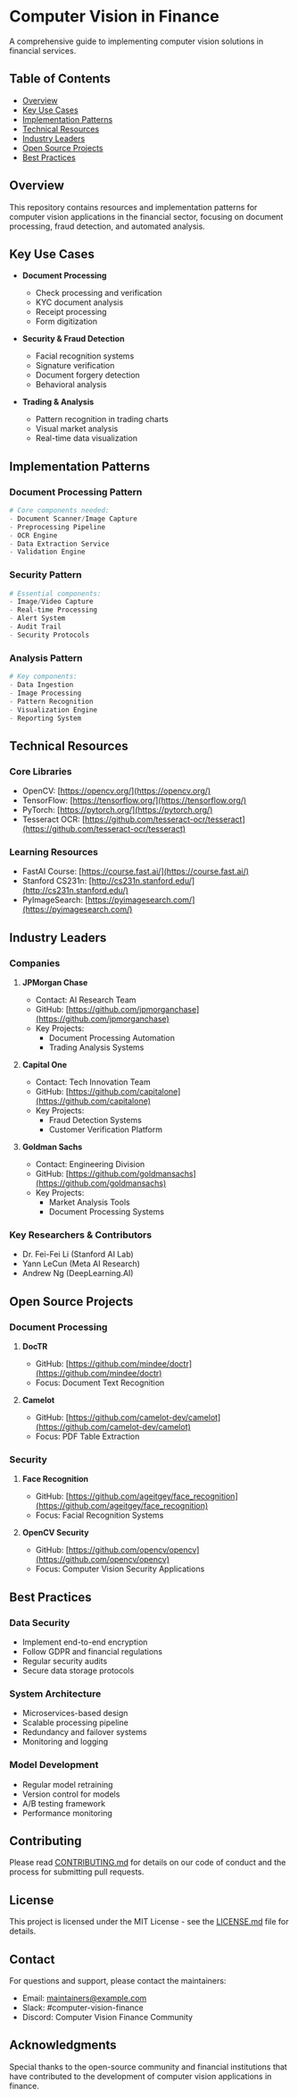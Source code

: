 # Computer Vision in Finance

A comprehensive guide to implementing computer vision solutions in financial services.

## Table of Contents
- [Overview](#overview)
- [Key Use Cases](#key-use-cases)
- [Implementation Patterns](#implementation-patterns)
- [Technical Resources](#technical-resources)
- [Industry Leaders](#industry-leaders)
- [Open Source Projects](#open-source-projects)
- [Best Practices](#best-practices)

## Overview
This repository contains resources and implementation patterns for computer vision applications in the financial sector, focusing on document processing, fraud detection, and automated analysis.

## Key Use Cases
- **Document Processing**
  - Check processing and verification
  - KYC document analysis
  - Receipt processing
  - Form digitization

- **Security & Fraud Detection**
  - Facial recognition systems
  - Signature verification
  - Document forgery detection
  - Behavioral analysis

- **Trading & Analysis**
  - Pattern recognition in trading charts
  - Visual market analysis
  - Real-time data visualization

## Implementation Patterns

### Document Processing Pattern
```python
# Core components needed:
- Document Scanner/Image Capture
- Preprocessing Pipeline
- OCR Engine
- Data Extraction Service
- Validation Engine
```

### Security Pattern
```python
# Essential components:
- Image/Video Capture
- Real-time Processing
- Alert System
- Audit Trail
- Security Protocols
```

### Analysis Pattern
```python
# Key components:
- Data Ingestion
- Image Processing
- Pattern Recognition
- Visualization Engine
- Reporting System
```

## Technical Resources

### Core Libraries
- OpenCV: [https://opencv.org/](https://opencv.org/)
- TensorFlow: [https://tensorflow.org/](https://tensorflow.org/)
- PyTorch: [https://pytorch.org/](https://pytorch.org/)
- Tesseract OCR: [https://github.com/tesseract-ocr/tesseract](https://github.com/tesseract-ocr/tesseract)

### Learning Resources
- FastAI Course: [https://course.fast.ai/](https://course.fast.ai/)
- Stanford CS231n: [http://cs231n.stanford.edu/](http://cs231n.stanford.edu/)
- PyImageSearch: [https://pyimagesearch.com/](https://pyimagesearch.com/)

## Industry Leaders

### Companies
1. **JPMorgan Chase**
   - Contact: AI Research Team
   - GitHub: [https://github.com/jpmorganchase](https://github.com/jpmorganchase)
   - Key Projects: 
     - Document Processing Automation
     - Trading Analysis Systems

2. **Capital One**
   - Contact: Tech Innovation Team
   - GitHub: [https://github.com/capitalone](https://github.com/capitalone)
   - Key Projects:
     - Fraud Detection Systems
     - Customer Verification Platform

3. **Goldman Sachs**
   - Contact: Engineering Division
   - GitHub: [https://github.com/goldmansachs](https://github.com/goldmansachs)
   - Key Projects:
     - Market Analysis Tools
     - Document Processing Systems

### Key Researchers & Contributors
- Dr. Fei-Fei Li (Stanford AI Lab)
- Yann LeCun (Meta AI Research)
- Andrew Ng (DeepLearning.AI)

## Open Source Projects

### Document Processing
1. **DocTR**
   - GitHub: [https://github.com/mindee/doctr](https://github.com/mindee/doctr)
   - Focus: Document Text Recognition

2. **Camelot**
   - GitHub: [https://github.com/camelot-dev/camelot](https://github.com/camelot-dev/camelot)
   - Focus: PDF Table Extraction

### Security
1. **Face Recognition**
   - GitHub: [https://github.com/ageitgey/face_recognition](https://github.com/ageitgey/face_recognition)
   - Focus: Facial Recognition Systems

2. **OpenCV Security**
   - GitHub: [https://github.com/opencv/opencv](https://github.com/opencv/opencv)
   - Focus: Computer Vision Security Applications

## Best Practices

### Data Security
- Implement end-to-end encryption
- Follow GDPR and financial regulations
- Regular security audits
- Secure data storage protocols

### System Architecture
- Microservices-based design
- Scalable processing pipeline
- Redundancy and failover systems
- Monitoring and logging

### Model Development
- Regular model retraining
- Version control for models
- A/B testing framework
- Performance monitoring

## Contributing
Please read [CONTRIBUTING.md](CONTRIBUTING.md) for details on our code of conduct and the process for submitting pull requests.

## License
This project is licensed under the MIT License - see the [LICENSE.md](LICENSE.md) file for details.

## Contact
For questions and support, please contact the maintainers:
- Email: maintainers@example.com
- Slack: #computer-vision-finance
- Discord: Computer Vision Finance Community

## Acknowledgments
Special thanks to the open-source community and financial institutions that have contributed to the development of computer vision applications in finance.